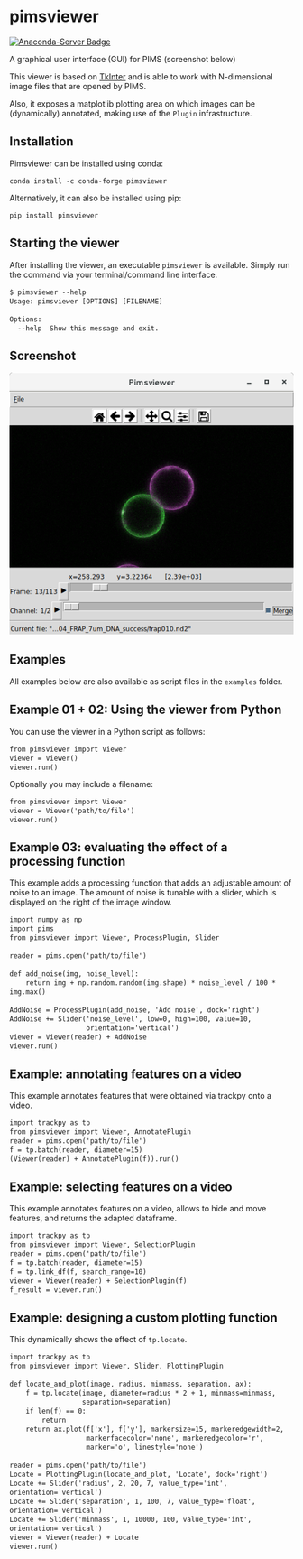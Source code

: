 # pimsviewer
[![Anaconda-Server Badge](https://anaconda.org/conda-forge/pimsviewer/badges/version.svg)](https://anaconda.org/conda-forge/pimsviewer)

A graphical user interface (GUI) for PIMS (screenshot below)

This viewer is based on [TkInter](https://wiki.python.org/moin/TkInter) and is able to work with N-dimensional image files that are opened by PIMS.

Also, it exposes a matplotlib plotting area on which images can be (dynamically)
annotated, making use of the `Plugin` infrastructure.

## Installation

Pimsviewer can be installed using conda:

```
conda install -c conda-forge pimsviewer
```

Alternatively, it can also be installed using pip:

```
pip install pimsviewer 
```

## Starting the viewer

After installing the viewer, an executable `pimsviewer` is available. Simply run the command via your terminal/command line interface.

```
$ pimsviewer --help
Usage: pimsviewer [OPTIONS] [FILENAME]

Options:
  --help  Show this message and exit.
```

## Screenshot

![Screenshot](/screenshot.png?raw=true)

## Examples

All examples below are also available as script files in the `examples` folder.

## Example 01 + 02: Using the viewer from Python
You can use the viewer in a Python script as follows:

```
from pimsviewer import Viewer
viewer = Viewer()
viewer.run()
```
Optionally you may include a filename:

```
from pimsviewer import Viewer
viewer = Viewer('path/to/file')
viewer.run()
```

## Example 03: evaluating the effect of a processing function
This example adds a processing function that adds an adjustable amount of noise
to an image. The amount of noise is tunable with a slider, which is displayed
on the right of the image window.

```
import numpy as np
import pims
from pimsviewer import Viewer, ProcessPlugin, Slider

reader = pims.open('path/to/file')

def add_noise(img, noise_level):
    return img + np.random.random(img.shape) * noise_level / 100 * img.max()

AddNoise = ProcessPlugin(add_noise, 'Add noise', dock='right')
AddNoise += Slider('noise_level', low=0, high=100, value=10,
                   orientation='vertical')
viewer = Viewer(reader) + AddNoise
viewer.run()
```

## Example: annotating features on a video
This example annotates features that were obtained via trackpy onto a video.

```
import trackpy as tp
from pimsviewer import Viewer, AnnotatePlugin
reader = pims.open('path/to/file')
f = tp.batch(reader, diameter=15)
(Viewer(reader) + AnnotatePlugin(f)).run()
```

## Example: selecting features on a video
This example annotates features on a video, allows to hide and move
features, and returns the adapted dataframe.

```
import trackpy as tp
from pimsviewer import Viewer, SelectionPlugin
reader = pims.open('path/to/file')
f = tp.batch(reader, diameter=15)
f = tp.link_df(f, search_range=10)
viewer = Viewer(reader) + SelectionPlugin(f)
f_result = viewer.run()
```

## Example: designing a custom plotting function
This dynamically shows the effect of `tp.locate`.

```
import trackpy as tp
from pimsviewer import Viewer, Slider, PlottingPlugin

def locate_and_plot(image, radius, minmass, separation, ax):
    f = tp.locate(image, diameter=radius * 2 + 1, minmass=minmass,
                  separation=separation)
    if len(f) == 0:
        return
    return ax.plot(f['x'], f['y'], markersize=15, markeredgewidth=2,
                   markerfacecolor='none', markeredgecolor='r',
                   marker='o', linestyle='none')

reader = pims.open('path/to/file')
Locate = PlottingPlugin(locate_and_plot, 'Locate', dock='right')
Locate += Slider('radius', 2, 20, 7, value_type='int', orientation='vertical')
Locate += Slider('separation', 1, 100, 7, value_type='float', orientation='vertical')
Locate += Slider('minmass', 1, 10000, 100, value_type='int', orientation='vertical')
viewer = Viewer(reader) + Locate
viewer.run()
```

